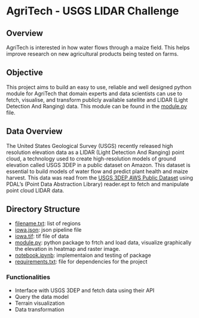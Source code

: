 # AgriTech -  USGS LIDAR Challenge

## Overview
AgriTech is interested in how water flows through a maize field. This helps improve research on new agricultural products being tested on farms.

## Objective
This project aims to build an easy to use, reliable and well designed python module for AgriTech that domain experts and data scientists can use to fetch, visualise, and transform publicly available satellite and LIDAR (Light Detection And Ranging) data. This module can be found in the [module.py](https://github.com/khaiyra/AgriTech/blob/main/module.py) file.

## Data Overview
The United States Geological Survey (USGS) recently released high resolution elevation data as a LIDAR (Light Detection And Ranging) point cloud, a technology used to create high-resolution models of ground elevation called USGS 3DEP in a public dataset on Amazon. This dataset is essential to build models of water flow and predict plant health and maize harvest.
This data was read from the [USGS 3DEP AWS Public Dataset](https://www.usgs.gov/news/usgs-3dep-lidar-point-cloud-now-available-amazon-public-dataset) using PDAL’s (Point Data Abstraction Library) reader.ept  to fetch and manipulate point cloud LIDAR data.

## Directory Structure
* [filename.txt](https://github.com/khaiyra/AgriTech/blob/main/filename.txt): list of regions
* [iowa.json](https://github.com/khaiyra/AgriTech/blob/main/iowa.json): json pipeline file
* [iowa.tif](https://github.com/khaiyra/AgriTech/blob/main/iowa.tif): tif file of data
* [module.py](https://github.com/khaiyra/AgriTech/blob/main/module.py): python package to frtch and load data, visualize graphically the elevation in heatmap and raster image.
* [notebook.ipynb](https://github.com/khaiyra/AgriTech/blob/main/notebook.ipynb): implementaion and testing of package
* [requirements.txt](https://github.com/khaiyra/AgriTech/blob/main/requirements.txt): file for dependencies for the project

### Functionalities
* Interface with USGS 3DEP and fetch data using their API
* Query the data model
* Terrain visualization
* Data transformation 